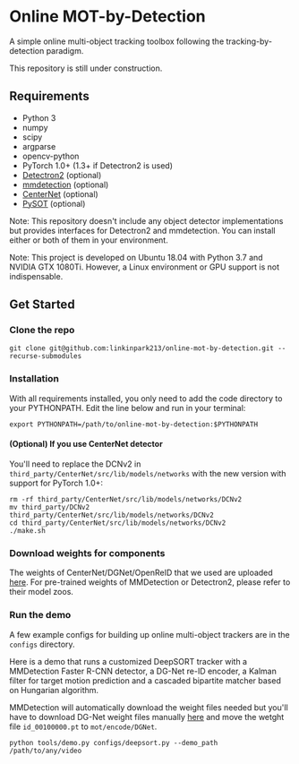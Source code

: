# Online MOT-by-Detection
A simple online multi-object tracking toolbox following the tracking-by-detection paradigm.


This repository is still under construction.

## Requirements
* Python 3
* numpy
* scipy
* argparse
* opencv-python
* PyTorch 1.0+ (1.3+ if Detectron2 is used)
* [Detectron2](https://github.com/facebookresearch/detectron2) (optional)
* [mmdetection](https://github.com/open-mmlab/mmdetection) (optional)
* [CenterNet](https://github.com/xingyizhou/CenterNet) (optional)
* [PySOT](https://github.com/STVIR/pysot) (optional)

Note: This repository doesn't include any object detector implementations but provides interfaces for Detectron2 and mmdetection.
You can install either or both of them in your environment.

Note: This project is developed on Ubuntu 18.04 with Python 3.7 and NVIDIA GTX 1080Ti. 
However, a Linux environment or GPU support is not indispensable.

## Get Started
### Clone the repo
```
git clone git@github.com:linkinpark213/online-mot-by-detection.git --recurse-submodules
```

### Installation
With all requirements installed, you only need to add the code directory to your PYTHONPATH. 
Edit the line below and run in your terminal:
```
export PYTHONPATH=/path/to/online-mot-by-detection:$PYTHONPATH
```

#### (Optional) If you use CenterNet detector
You'll need to replace the DCNv2 in `third_party/CenterNet/src/lib/models/networks` with the new version with support for PyTorch 1.0+:
```
rm -rf third_party/CenterNet/src/lib/models/networks/DCNv2
mv third_party/DCNv2 third_party/CenterNet/src/lib/models/networks/DCNv2
cd third_party/CenterNet/src/lib/models/networks/DCNv2
./make.sh
```

### Download weights for components
The weights of CenterNet/DGNet/OpenReID that we used are uploaded [here](https://drive.google.com/drive/folders/1Awi_V6gSF6RSGuesMdzr0gSIcn7lR8-E?usp=sharing).
For pre-trained weights of MMDetection or Detectron2, please refer to their model zoos.

### Run the demo
A few example configs for building up online multi-object trackers are in the `configs` directory.

Here is a demo that runs a customized DeepSORT tracker with a MMDetection Faster R-CNN detector, a DG-Net re-ID encoder, a Kalman filter for target motion prediction and a cascaded bipartite matcher based on Hungarian algorithm.

MMDetection will automatically download the weight files needed but you'll have to download DG-Net weight files manually [here](https://drive.google.com/file/d/1L2jQ_TV5JmH-64JxruZW1beYzmvEV1J4/view?usp=sharing) and move the wetght file `id_00100000.pt` to `mot/encode/DGNet`.
```
python tools/demo.py configs/deepsort.py --demo_path /path/to/any/video
```
 